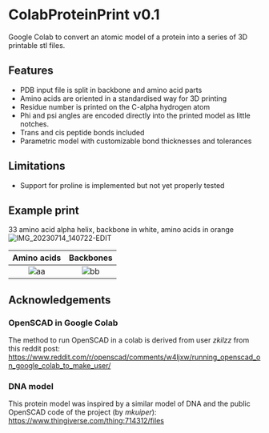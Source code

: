 # ColabProteinPrint v0.1
Google Colab to convert an atomic model of a protein into a series of 3D printable stl files.

## Features
* PDB input file is split in backbone and amino acid parts
* Amino acids are oriented in a standardised way for 3D printing
* Residue number is printed on the C-alpha hydrogen atom
* Phi and psi angles are encoded directly into the printed model as little notches.
* Trans and cis peptide bonds included
* Parametric model with customizable bond thicknesses and tolerances

## Limitations
* Support for proline is implemented but not yet properly tested

## Example print

33 amino acid alpha helix, backbone in white, amino acids in orange
![IMG_20230714_140722-EDIT](https://github.com/stefanhuber1993/ColabProteinPrint/assets/16330304/8a745b9b-4086-485f-8b5e-9c05a8b3e5e4)


Amino acids                |  Backbones
:-------------------------:|:-------------------------:
![aa](https://github.com/stefanhuber1993/ColabProteinPrint/assets/16330304/78e5500b-7e35-451f-838c-ffb4094e49fe) | ![bb](https://github.com/stefanhuber1993/ColabProteinPrint/assets/16330304/80d59e9c-a385-49d3-8680-d9ba65908b8c)



## Acknowledgements

### OpenSCAD in Google Colab
The method to run OpenSCAD in a colab is derived from user _zkilzz_ from this reddit post:
https://www.reddit.com/r/openscad/comments/w4ljxw/running_openscad_on_google_colab_to_make_user/

### DNA model
This protein model was inspired by a similar model of DNA and the public OpenSCAD code of the project (by _mkuiper_):
https://www.thingiverse.com/thing:714312/files

